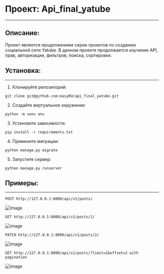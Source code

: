 # Проект: Api_final_yatube
***
## Описание:
Проект является продолжением серии проектов по созданию социальной сети Yatube. В данном проекте продолжается изучение API, прав, авторизации, фильтров, поиска, сортировки.


## Установка:
***
1. Клонируйте репозиторий:
```
git clone git@github.com:easyRU/api_final_yatube.git
```
2. Создайте виртуальное окружение:
```
python -m venv env
```
3. Установите зависимости: 
```
pip install -r requirements.txt
```
4. Примените миграции: 
```
python manage.py migrate
```
5. Запустите сервер: 
```
python manage.py runserver
```

## Примеры:
***
```
POST http://127.0.0.1:8000/api/v1/posts/
```

![image](https://user-images.githubusercontent.com/96536178/196784713-b1282977-72a4-4fc9-8867-29f8671e5bec.png)

```
GET http://127.0.0.1:8000/api/v1/posts/1/
```

![image](https://user-images.githubusercontent.com/96536178/196784819-292b6a43-5544-49ea-88a3-fe012e256a56.png)

```
PATCH http://127.0.0.1:8000/api/v1/posts/2/
```

![image](https://user-images.githubusercontent.com/96536178/196788638-2eed500a-8854-40b1-b8cc-60626343d9c4.png)

```
GET http://127.0.0.1:8000/api/v1/posts/?limit=2&offset=2 with pagination
```

![image](https://user-images.githubusercontent.com/96536178/196791032-2f040742-8a5d-41f2-a88a-40c645d8c1b4.png)




